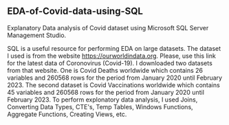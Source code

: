## EDA-of-Covid-data-using-SQL
Explanatory Data analysis of Covid dataset using Microsoft SQL Server Management Studio.

SQL is a useful resource for performing EDA on large datasets. 
The dataset I used is from the website https://ourworldindata.org.
Please, use this link for the latest data of Coronovirus (Covid-19).
I downloaded two datasets from that website. 
One is Covid Deaths worldwide which contains 26 variables and 260568 rows for the period from January 2020 until February 2023.
The second dataset is Covid Vaccinations worldwide which contains 45 variables and 260568 rows for the period from January 2020 until February 2023.
To perform explonatory data analysis, I used Joins, Converting Data Types, CTE's, Temp Tables, Windows Functions, Aggregate Functions, Creating Views, etc.
